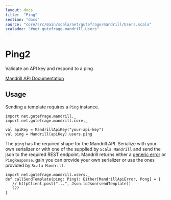 ```yaml
---
layout: docs
title:  "Ping"
section: "docs"
source: "core/src/main/scala/net/gutefrage/mandrill/Users.scala"
scaladoc: "#net.gutefrage.mandrill.Users"
---
```


# Ping2

Validate an API key and respond to a ping

[Mandrill API Documentation](https://mandrillapp.com/api/docs/users.JSON.html#method=ping2)

## Usage

Sending a template requires a `Ping` instance. 

```tut:book:silent
import net.gutefrage.mandrill._
import net.gutefrage.mandrill.core._

val apiKey = MandrillApiKey("your-api-key")
val ping = Mandrill(apiKey).users.ping
```

The `ping` has the required shape for the Mandrill API. Serialize with your own
serializer or with one of the supplied by `Scala Mandrill` and send the json to the required
REST endpoint. Mandrill returns either a [generic error](errors.html) or `PingResponse`.
gain you can provide your own serializer or use the ones provided by `Scala Mandrill`.

```tut:book:silent
import net.gutefrage.mandrill.users._
def callSendTemplate(ping: Ping): Either[MandrillApiError, Pong] = {
   // httpClient.post("...", Json.toJson(sendTemplate))
   ???
}
```

